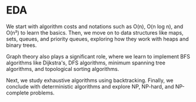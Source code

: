# EDA
We start with algorithm costs and notations such as O(n), O(n log n), and O(n²) to learn the basics. Then, we move on to data structures like maps, sets, queues, and priority queues, exploring how they work with heaps and binary trees.

Graph theory also plays a significant role, where we learn to implement BFS algorithms like Dijkstra's, DFS algorithms, minimum spanning tree algorithms, and topological sorting algorithms.

Next, we study exhaustive algorithms using backtracking. Finally, we conclude with deterministic algorithms and explore NP, NP-hard, and NP-complete problems.
